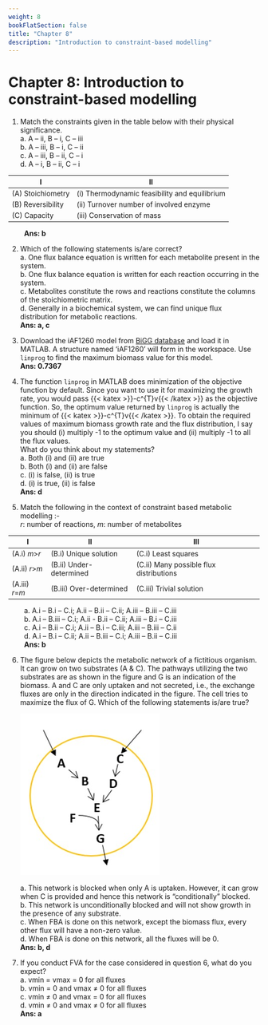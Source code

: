 ```yaml
---
weight: 8
bookFlatSection: false
title: "Chapter 8"
description: "Introduction to constraint-based modelling"
---
```


# Chapter 8: Introduction to constraint-based modelling

1.  Match the constraints given in the table below with their physical significance.  
a.  A – ii, B – i, C – iii  
b.  A – iii, B – i, C – ii  
c.  A – iii, B – ii, C – i  
d.  A – i, B – ii, C – i  

| I                 | II                                            |
|-------------------|-----------------------------------------------|
| (A) Stoichiometry | (i) Thermodynamic feasibility and equilibrium |
| (B) Reversibility | (ii) Turnover number of involved enzyme       |
| (C) Capacity      | (iii) Conservation of mass                    |

&nbsp;&nbsp;&nbsp;&nbsp;&nbsp;&nbsp;&nbsp;&nbsp;**Ans: b**


2.  Which of the following statements is/are correct?  
a.  One flux balance equation is written for each metabolite present in the system.  
b.  One flux balance equation is written for each reaction occurring in the system.  
c.  Metabolites constitute the rows and reactions constitute the columns of the stoichiometric matrix.  
d.  Generally in a biochemical system, we can find unique flux distribution for metabolic reactions.  
**Ans: a, c**

3.  Download the iAF1260 model from [BiGG database](http://bigg.ucsd.edu/) and load it in MATLAB. A structure named ‘iAF1260’ will form in the workspace. Use `linprog` to find the maximum biomass value for this model.  
**Ans: 0.7367**

4.  The function `linprog` in MATLAB does minimization of the objective function by default. Since you want to use it for maximizing the growth rate, you would pass {{< katex >}}-c^{T}v{{< /katex >}} as the objective function. So, the optimum value returned by `linprog` is actually the minimum of {{< katex >}}-c^{T}v{{< /katex >}}. To obtain the required values of maximum biomass growth rate and the flux distribution, I say you should (i) multiply -1 to the optimum value and (ii) multiply -1 to all the flux values.  
What do you think about my statements?  
a.  Both (i) and (ii) are true  
b.  Both (i) and (ii) are false  
c.  (i) is false, (ii) is true  
d.  (i) is true, (ii) is false  
**Ans: d**

5.  Match the following in the context of constraint based metabolic modelling :-  
_r_: number of reactions, _m_: number of metabolites   

| I           | II                      | III                                     |
|-------------|-------------------------|-----------------------------------------|
| (A.i) _m_>_r_   | (B.i) Unique solution   | (C.i) Least squares                     |
| (A.ii) _r_>_m_  | (B.ii) Under-determined | (C.ii) Many possible flux distributions |
| (A.iii) _r_=_m_ | (B.iii) Over-determined | (C.iii) Trivial solution                |

&nbsp;&nbsp;&nbsp;&nbsp;&nbsp;&nbsp;&nbsp;&nbsp;a.  A.i – B.i – C.i;        A.ii – B.ii – C.ii;     A.iii – B.iii – C.iii  
&nbsp;&nbsp;&nbsp;&nbsp;&nbsp;&nbsp;&nbsp;&nbsp;b.  A.i – B.iii – C.i;  A.ii - B.ii – C.ii;     A.iii – B.i – C.iii  
&nbsp;&nbsp;&nbsp;&nbsp;&nbsp;&nbsp;&nbsp;&nbsp;c.  A.i – B.ii – C.i;       A.ii – B.i – C.iii;     A.iii – B.iii – C.ii  
&nbsp;&nbsp;&nbsp;&nbsp;&nbsp;&nbsp;&nbsp;&nbsp;d.  A.i – B.i – C.ii;       A.ii – B.iii – C.i;     A.iii – B.ii – C.iii  
&nbsp;&nbsp;&nbsp;&nbsp;&nbsp;&nbsp;&nbsp;&nbsp;**Ans: b** 

6.  The figure below depicts the metabolic network of a fictitious organism. It can grow on two substrates (A & C). The pathways utilizing the two substrates are as shown in the figure and G is an indication of the biomass. A and C are only uptaken and not secreted, i.e., the exchange fluxes are only in the direction indicated in the figure. The cell tries to maximize the flux of G. Which of the following statements is/are true?

    ![Cell](image.jpg)

    a.  This network is blocked when only A is uptaken. However, it can grow when C is provided and hence this network is “conditionally” blocked.  
    b.  This network is unconditionally blocked and will not show growth in the presence of any substrate.  
    c.  When FBA is done on this network, except the biomass flux, every other flux will have a non-zero value.  
    d.  When FBA is done on this network, all the fluxes will be 0.  
    **Ans: b, d**

7.  If you conduct FVA for the case considered in question 6, what do you expect?  
a.  vmin = vmax = 0 for all fluxes  
b.  vmin = 0 and vmax ≠ 0 for all fluxes  
c.  vmin ≠ 0 and vmax = 0 for all fluxes  
d.  vmin ≠ 0 and vmax ≠ 0 for all fluxes  
**Ans: a**


